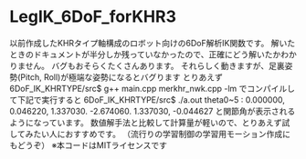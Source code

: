 # LegIK_6DoF_forKHR3
以前作成したKHRタイプ軸構成のロボット向けの6DoF解析IK関数です。
解いたときのドキュメントが半分しか残っていなかったので、正確にどう解いたかわかりません。
バグもおそらくたくさんあります。
それらしく動きますが、足裏姿勢(Pitch, Roll)が極端な姿勢になるとバグります
とりあえず
6DoF_IK_KHRTYPE/src$ g++ main.cpp merkhr_nwk.cpp  -lm
でコンパイルして下記で実行すると
6DoF_IK_KHRTYPE/src$ ./a.out
theta0~5 : 0.000000, 0.046220, 1.337030. -2.674060. 1.337030, -0.044627
と関節角が表示されるようになっています。
数値解手法と比較して計算量が軽いので、とりあえず試してみたい人におすすめです。
（流行りの学習制御の学習用モーション作成にもどうぞ）
※本コードはMITライセンスです

